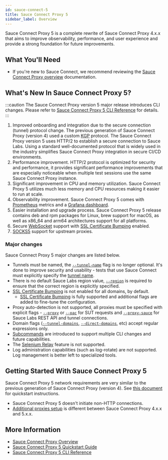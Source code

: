 ```yaml
---
id: sauce-connect-5
title: Sauce Connect Proxy 5
sidebar_label: Overview
---
```


Sauce Connect Proxy 5 is a complete rewrite of Sauce Connect Proxy 4.x.x that aims to improve observability, performance, and user experience and provide a strong foundation for future improvements.

## What You'll Need

- If you're new to Sauce Connect, we recommend reviewing the [Sauce Connect Proxy overview](/secure-connections/sauce-connect) documentation.

## What's New In Sauce Connect Proxy 5?

:::caution
The Sauce Connect Proxy version 5 major release introduces CLI changes. Please refer to [Sauce Connect Proxy 5 CLI Reference](/dev/cli/sauce-connect-5/run/) for details.
:::

1. Improved onboarding and integration due to the secure connection (tunnel) protocol change.
   The previous generation of Sauce Connect Proxy (version 4) used a custom [KGP](/secure-connections/sauce-connect/advanced/kgp/) protocol. The Sauce Connect Proxy version 5 uses HTTP/2 to establish a secure connection to Sauce Labs.
   Using a standard well-documented protocol that is widely used in the industry simplifies Sauce Connect Proxy integration in secure CI/CD environments.
2. Performance improvement.
   HTTP/2 protocol is optimized for security and performance, it provides significant performance improvements that are especially noticeable when multiple test sessions use the same Sauce Connect Proxy instance.
3. Significant improvement in CPU and memory utilization.
   Sauce Connect Proxy 5 utilizes much less memory and CPU resources making it easier to run at scale.
4. Observability improvement.
   Sauce Connect Proxy 5 comes with [Prometheus](https://prometheus.io/) metrics and a [Grafana dashboard](https://grafana.com/grafana/dashboards/20232-sauce-connect/).
5. Easier installation and upgrade process. Sauce Connect Proxy 5 release contains deb and rpm packages for Linux, brew support for macOS, as well as x86_64 and arm64 architectures support for all platforms.
6. Secure [WebSocket](https://en.wikipedia.org/wiki/WebSocket) support with [SSL Certificate Bumping](/secure-connections/sauce-connect/security-authentication#ssl-certificate-bumping) enabled.
7. [SOCKS5](https://datatracker.ietf.org/doc/html/rfc1928) support for upstream proxies.

### Major changes

Sauce Connect Proxy 5 major changes are listed below.

- Tunnels must be named, the [`--tunnel-name`](/dev/cli/sauce-connect-5/run/#--tunnel-name) flag is no longer optional. It's done to improve security and usability - tests that use Sauce Connect must explicitly specify the [tunnel name](/dev/test-configuration-options/#tunnelname).
- There is no default Sauce Labs region value, [`--region`](/dev/cli/sauce-connect-5/run/#--region) is required to ensure that the correct region is explicitly specified.
- [SSL Certificate Bumping](/secure-connections/sauce-connect/security-authentication#ssl-certificate-bumping) is not enabled for all domains, by default.
  - [SSL Certificate Bumping](/secure-connections/sauce-connect/security-authentication#ssl-certificate-bumping) is fully supported and additional flags are added to fine-tune the configuration.
- Proxy auto-detection is not supported, all proxies must be specified with explicit flags - [`--proxy`](/dev/cli/sauce-connect-5/run/#--proxy) or [`--pac`](/dev/cli/sauce-connect-5/run/#--pac) for SUT requests and [`--proxy-sauce`](/dev/cli/sauce-connect-5/run/#--proxy-sauce) for Sauce Labs REST API and tunnel connections.
- Domain flags ([`--tunnel-domains`](/dev/cli/sauce-connect-5/run/#--tunnel-domains), [`--direct-domains`](/dev/cli/sauce-connect-5/run/#--direct-domains), etc) accept regular expressions only.
- [Subcommands](/dev/cli/sauce-connect-5/) are introduced to support multiple CLI changes and future capabilities.
- The [Selenium Relay](/secure-connections/sauce-connect/proxy-tunnels/#using-the-selenium-relay) feature is not supported.
- Log administration capabilities (such as log-rotate) are not supported. Log management is better left to specialized tools.

## Getting Started With Sauce Connect Proxy 5

Sauce Connect Proxy 5 network requirements are very similar to the previous generation of Sauce Connect Proxy (version 4). See [this document](/secure-connections/sauce-connect-5/quickstart/) for quickstart instructions.

-  Sauce Connect Proxy 5 doesn't initiate non-HTTP connections.
-  [Additional proxies setup](/secure-connections/sauce-connect-5/operation/proxies/) is different between Sauce Connect Proxy 4.x.x and 5.x.x.

## More Information

- [Sauce Connect Proxy Overview](/secure-connections/sauce-connect/)
- [Sauce Connect Proxy 5 Quickstart Guide](/secure-connections/sauce-connect-5/quickstart/)
- [Sauce Connect Proxy 5 CLI Reference](/dev/cli/sauce-connect-5/)
